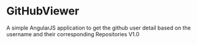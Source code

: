 # GitHubViewer
A simple AngularJS application to get the github user detail based on the username and their corresponding Repositories
V1.0